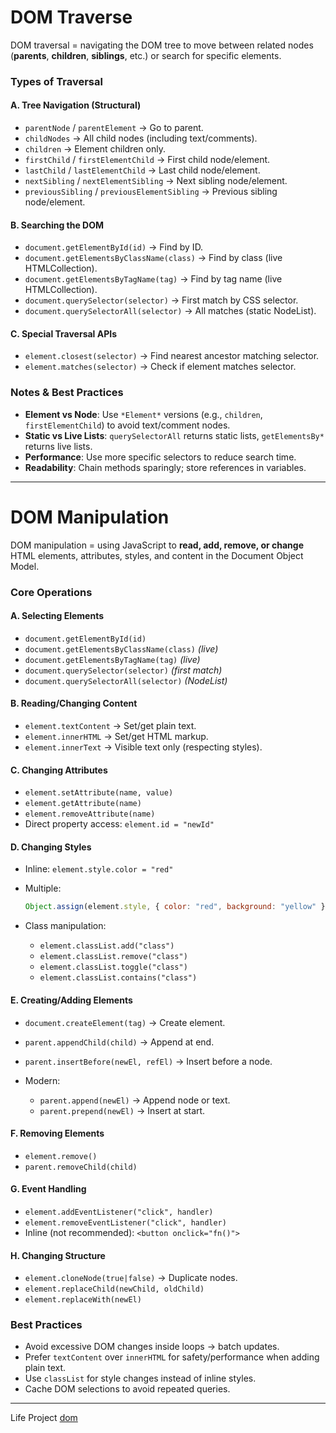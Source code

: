 # DOM Traverse

DOM traversal = navigating the DOM tree to move between related nodes (**parents**, **children**, **siblings**, etc.) or search for specific elements.

### Types of Traversal

#### **A. Tree Navigation (Structural)**

- `parentNode` / `parentElement` → Go to parent.
- `childNodes` → All child nodes (including text/comments).
- `children` → Element children only.
- `firstChild` / `firstElementChild` → First child node/element.
- `lastChild` / `lastElementChild` → Last child node/element.
- `nextSibling` / `nextElementSibling` → Next sibling node/element.
- `previousSibling` / `previousElementSibling` → Previous sibling node/element.

#### **B. Searching the DOM**

- `document.getElementById(id)` → Find by ID.
- `document.getElementsByClassName(class)` → Find by class (live HTMLCollection).
- `document.getElementsByTagName(tag)` → Find by tag name (live HTMLCollection).
- `document.querySelector(selector)` → First match by CSS selector.
- `document.querySelectorAll(selector)` → All matches (static NodeList).

#### **C. Special Traversal APIs**

- `element.closest(selector)` → Find nearest ancestor matching selector.
- `element.matches(selector)` → Check if element matches selector.

### Notes & Best Practices

- **Element vs Node**: Use `*Element*` versions (e.g., `children`, `firstElementChild`) to avoid text/comment nodes.
- **Static vs Live Lists**: `querySelectorAll` returns static lists, `getElementsBy*` returns live lists.
- **Performance**: Use more specific selectors to reduce search time.
- **Readability**: Chain methods sparingly; store references in variables.

---

# DOM Manipulation

DOM manipulation = using JavaScript to **read, add, remove, or change** HTML elements, attributes, styles, and content in the Document Object Model.

### Core Operations

#### **A. Selecting Elements**

- `document.getElementById(id)`
- `document.getElementsByClassName(class)` _(live)_
- `document.getElementsByTagName(tag)` _(live)_
- `document.querySelector(selector)` _(first match)_
- `document.querySelectorAll(selector)` _(NodeList)_

#### **B. Reading/Changing Content**

- `element.textContent` → Set/get plain text.
- `element.innerHTML` → Set/get HTML markup.
- `element.innerText` → Visible text only (respecting styles).

#### **C. Changing Attributes**

- `element.setAttribute(name, value)`
- `element.getAttribute(name)`
- `element.removeAttribute(name)`
- Direct property access: `element.id = "newId"`

#### **D. Changing Styles**

- Inline: `element.style.color = "red"`
- Multiple:

  ```js
  Object.assign(element.style, { color: "red", background: "yellow" });
  ```

- Class manipulation:

  - `element.classList.add("class")`
  - `element.classList.remove("class")`
  - `element.classList.toggle("class")`
  - `element.classList.contains("class")`

#### **E. Creating/Adding Elements**

- `document.createElement(tag)` → Create element.
- `parent.appendChild(child)` → Append at end.
- `parent.insertBefore(newEl, refEl)` → Insert before a node.
- Modern:

  - `parent.append(newEl)` → Append node or text.
  - `parent.prepend(newEl)` → Insert at start.

#### **F. Removing Elements**

- `element.remove()`
- `parent.removeChild(child)`

#### **G. Event Handling**

- `element.addEventListener("click", handler)`
- `element.removeEventListener("click", handler)`
- Inline (not recommended): `<button onclick="fn()">`

#### **H. Changing Structure**

- `element.cloneNode(true|false)` → Duplicate nodes.
- `element.replaceChild(newChild, oldChild)`
- `element.replaceWith(newEl)`

### Best Practices

- Avoid excessive DOM changes inside loops → batch updates.
- Prefer `textContent` over `innerHTML` for safety/performance when adding plain text.
- Use `classList` for style changes instead of inline styles.
- Cache DOM selections to avoid repeated queries.

---

Life Project
[dom](https://idb1285072.github.io/ESS_JavaScript/important_topic/26_dom_manipulation_traversal/)
